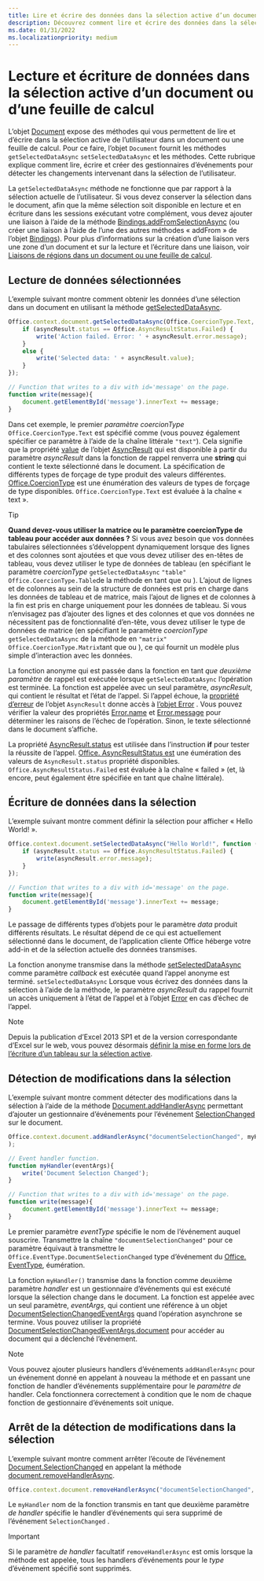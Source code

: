 ```yaml
---
title: Lire et écrire des données dans la sélection active d’un document ou d’une feuille de calcul
description: Découvrez comment lire et écrire des données dans la sélection active dans un document Word ou Excel feuille de calcul.
ms.date: 01/31/2022
ms.localizationpriority: medium
---
```



# <a name="read-and-write-data-to-the-active-selection-in-a-document-or-spreadsheet"></a>Lecture et écriture de données dans la sélection active d’un document ou d’une feuille de calcul

L’objet [Document](/javascript/api/office/office.document) expose des méthodes qui vous permettent de lire et d’écrire dans la sélection active de l’utilisateur dans un document ou une feuille de calcul. Pour ce faire, l’objet `Document` fournit les méthodes `getSelectedDataAsync` `setSelectedDataAsync` et les méthodes. Cette rubrique explique comment lire, écrire et créer des gestionnaires d’événements pour détecter les changements intervenant dans la sélection de l’utilisateur.

La `getSelectedDataAsync` méthode ne fonctionne que par rapport à la sélection actuelle de l’utilisateur. Si vous devez conserver la sélection dans le document, afin que la même sélection soit disponible en lecture et en écriture dans les sessions exécutant votre complément, vous devez ajouter une liaison à l’aide de la méthode [Bindings.addFromSelectionAsync](/javascript/api/office/office.bindings#office-office-bindings-addfromselectionasync-member(1)) (ou créer une liaison à l’aide de l’une des autres méthodes « addFrom » de l’objet [Bindings](/javascript/api/office/office.bindings)). Pour plus d’informations sur la création d’une liaison vers une zone d’un document et sur la lecture et l’écriture dans une liaison, voir [Liaisons de régions dans un document ou une feuille de calcul](bind-to-regions-in-a-document-or-spreadsheet.md).


## <a name="read-selected-data"></a>Lecture de données sélectionnées


L’exemple suivant montre comment obtenir les données d’une sélection dans un document en utilisant la méthode [getSelectedDataAsync](/javascript/api/office/office.document#office-office-document-getselecteddataasync-member(1)).


```js
Office.context.document.getSelectedDataAsync(Office.CoercionType.Text, function (asyncResult) {
    if (asyncResult.status == Office.AsyncResultStatus.Failed) {
        write('Action failed. Error: ' + asyncResult.error.message);
    }
    else {
        write('Selected data: ' + asyncResult.value);
    }
});

// Function that writes to a div with id='message' on the page.
function write(message){
    document.getElementById('message').innerText += message; 
}
```

Dans cet exemple, le premier  _paramètre coercionType_ `Office.CoercionType.Text` est spécifié comme (vous pouvez également spécifier ce paramètre à l’aide de la chaîne littérale `"text"`). Cela signifie que la propriété [value](/javascript/api/office/office.asyncresult#office-office-asyncresult-status-member) de l’objet [AsyncResult](/javascript/api/office/office.asyncresult) qui est disponible à partir du paramètre _asyncResult_ dans la fonction de rappel renverra une **string** qui contient le texte sélectionné dans le document. La spécification de différents types de forçage de type produit des valeurs différentes. [Office.CoercionType](/javascript/api/office/office.coerciontype) est une énumération des valeurs de types de forçage de type disponibles. `Office.CoercionType.Text` est évaluée à la chaîne « text ».


> [!TIP]
> **Quand devez-vous utiliser la matrice ou le paramètre coercionType de tableau pour accéder aux données ?** Si vous avez besoin que vos données tabulaires sélectionnées s’développent dynamiquement lorsque des lignes et des colonnes sont ajoutées et que vous devez utiliser des en-têtes de tableau, vous devez utiliser le type de données de tableau (en spécifiant le paramètre _coercionType_ `getSelectedDataAsync` `"table"` `Office.CoercionType.Table`de la méthode en tant que ou ). L’ajout de lignes et de colonnes au sein de la structure de données est pris en charge dans les données de tableau et de matrice, mais l’ajout de lignes et de colonnes à la fin est pris en charge uniquement pour les données de tableau. Si vous n’envisagez pas d’ajouter des lignes et des colonnes et que vos données ne nécessitent pas de fonctionnalité d’en-tête, vous devez utiliser le type de données de matrice (en spécifiant le paramètre  _coercionType_ `getSelectedDataAsync` de la méthode en `"matrix"` `Office.CoercionType.Matrix`tant que ou ), ce qui fournit un modèle plus simple d’interaction avec les données.

La fonction anonyme qui est passée dans la fonction en tant  _que deuxième paramètre_ de rappel est exécutée lorsque `getSelectedDataAsync` l’opération est terminée. La fonction est appelée avec un seul paramètre, _asyncResult_, qui contient le résultat et l’état de l’appel. Si l’appel échoue, la [propriété d’erreur](/javascript/api/office/office.asyncresult#office-office-asyncresult-error-member) de l’objet `AsyncResult` donne accès à [l’objet Error](/javascript/api/office/office.error) . Vous pouvez vérifier la valeur des propriétés [Error.name](/javascript/api/office/office.error#office-office-error-name-member) et [Error.message](/javascript/api/office/office.error#office-office-error-message-member) pour déterminer les raisons de l’échec de l’opération. Sinon, le texte sélectionné dans le document s’affiche.

La propriété [AsyncResult.status](/javascript/api/office/office.asyncresult#office-office-asyncresult-error-member) est utilisée dans l’instruction **if** pour tester la réussite de l’appel. [Office. AsyncResultStatus est](/javascript/api/office/office.asyncresult#office-office-asyncresult-status-member) une éumération des valeurs de `AsyncResult.status` propriété disponibles. `Office.AsyncResultStatus.Failed` est évaluée à la chaîne « failed » (et, là encore, peut également être spécifiée en tant que chaîne littérale).


## <a name="write-data-to-the-selection"></a>Écriture de données dans la sélection


L’exemple suivant montre comment définir la sélection pour afficher « Hello World! ».


```js
Office.context.document.setSelectedDataAsync("Hello World!", function (asyncResult) {
    if (asyncResult.status == Office.AsyncResultStatus.Failed) {
        write(asyncResult.error.message);
    }
});

// Function that writes to a div with id='message' on the page.
function write(message){
    document.getElementById('message').innerText += message;
}
```

Le passage de différents types d’objets pour le paramètre  _data_ produit différents résultats. Le résultat dépend de ce qui est actuellement sélectionné dans le document, de l’application cliente Office héberge votre add-in et de la sélection actuelle des données transmises.

La fonction anonyme transmise dans la méthode [setSelectedDataAsync](/javascript/api/office/office.document#office-office-document-setselecteddataasync-member(1)) comme paramètre _callback_ est exécutée quand l’appel anonyme est terminé. `setSelectedDataAsync` Lorsque vous écrivez des données dans la sélection à l’aide de la méthode, le paramètre _asyncResult_ du rappel fournit un accès uniquement à l’état de l’appel et à l’objet [Error](/javascript/api/office/office.error) en cas d’échec de l’appel.

> [!NOTE]
> Depuis la publication d’Excel 2013 SP1 et de la version correspondante d’Excel sur le web, vous pouvez désormais [définir la mise en forme lors de l’écriture d’un tableau sur la sélection active](../excel/excel-add-ins-tables.md).


## <a name="detect-changes-in-the-selection"></a>Détection de modifications dans la sélection


L’exemple suivant montre comment détecter des modifications dans la sélection à l’aide de la méthode [Document.addHandlerAsync](/javascript/api/office/office.document#office-office-document-addhandlerasync-member(1)) permettant d’ajouter un gestionnaire d’événements pour l’événement [SelectionChanged](/javascript/api/office/office.documentselectionchangedeventargs) sur le document.


```js
Office.context.document.addHandlerAsync("documentSelectionChanged", myHandler, function(result){}
);

// Event handler function.
function myHandler(eventArgs){
    write('Document Selection Changed');
}

// Function that writes to a div with id='message' on the page.
function write(message){
    document.getElementById('message').innerText += message;
}
```

Le premier paramètre  _eventType_ spécifie le nom de l’événement auquel souscrire. Transmettre la chaîne `"documentSelectionChanged"` pour ce paramètre équivaut à transmettre le `Office.EventType.DocumentSelectionChanged` type d’événement du [Office. EventType](/javascript/api/office/office.eventtype), éumération.

La fonction `myHandler()` transmise dans la fonction comme deuxième paramètre _handler_ est un gestionnaire d’événements qui est exécuté lorsque la sélection change dans le document. La fonction est appelée avec un seul paramètre, _eventArgs_, qui contient une référence à un objet [DocumentSelectionChangedEventArgs](/javascript/api/office/office.documentselectionchangedeventargs) quand l’opération asynchrone se termine. Vous pouvez utiliser la propriété [DocumentSelectionChangedEventArgs.document](/javascript/api/office/office.documentselectionchangedeventargs#office-office-documentselectionchangedeventargs-document-member) pour accéder au document qui a déclenché l’événement.


> [!NOTE]
> Vous pouvez ajouter plusieurs handlers d’événements `addHandlerAsync` pour un événement donné en appelant à nouveau la méthode et en passant une fonction de handler d’événements supplémentaire pour le _paramètre de_ handler. Cela fonctionnera correctement à condition que le nom de chaque fonction de gestionnaire d’événements soit unique.


## <a name="stop-detecting-changes-in-the-selection"></a>Arrêt de la détection de modifications dans la sélection


L’exemple suivant montre comment arrêter l’écoute de l’événement [Document.SelectionChanged](/javascript/api/office/office.documentselectionchangedeventargs) en appelant la méthode [document.removeHandlerAsync](/javascript/api/office/office.document#office-office-document-removehandlerasync-member(1)).


```js
Office.context.document.removeHandlerAsync("documentSelectionChanged", {handler:myHandler}, function(result){});
```

Le  `myHandler` nom de la fonction transmis en tant que deuxième paramètre _de handler_ spécifie le handler d’événements qui sera supprimé de l’événement `SelectionChanged` .


> [!IMPORTANT]
> Si le paramètre  _de handler_ facultatif `removeHandlerAsync` est omis lorsque la méthode est appelée, tous les handlers d’événements pour le _type_ d’événement spécifié sont supprimés.
